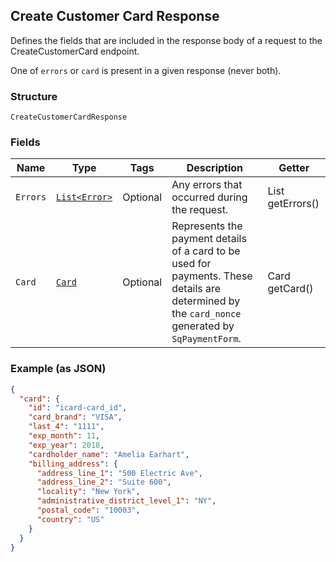 ## Create Customer Card Response

Defines the fields that are included in the response body of
a request to the CreateCustomerCard endpoint.

One of `errors` or `card` is present in a given response (never both).

### Structure

`CreateCustomerCardResponse`

### Fields

| Name | Type | Tags | Description | Getter |
|  --- | --- | --- | --- | --- |
| `Errors` | [`List<Error>`](/doc/models/error.md) | Optional | Any errors that occurred during the request. | List<Error> getErrors() |
| `Card` | [`Card`](/doc/models/card.md) | Optional | Represents the payment details of a card to be used for payments. These<br>details are determined by the `card_nonce` generated by `SqPaymentForm`. | Card getCard() |

### Example (as JSON)

```json
{
  "card": {
    "id": "icard-card_id",
    "card_brand": "VISA",
    "last_4": "1111",
    "exp_month": 11,
    "exp_year": 2018,
    "cardholder_name": "Amelia Earhart",
    "billing_address": {
      "address_line_1": "500 Electric Ave",
      "address_line_2": "Suite 600",
      "locality": "New York",
      "administrative_district_level_1": "NY",
      "postal_code": "10003",
      "country": "US"
    }
  }
}
```

